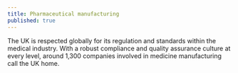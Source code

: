 ```yaml
---
title: Pharmaceutical manufacturing
published: true
---
```

The UK is respected globally for its regulation and standards within the medical industry. With a robust compliance and quality assurance culture at every level, around 1,300 companies involved in medicine manufacturing call the UK home.
